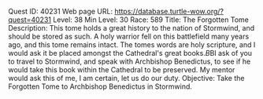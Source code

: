 Quest ID: 40231
Web page URL: https://database.turtle-wow.org/?quest=40231
Level: 38
Min Level: 30
Race: 589
Title: The Forgotten Tome
Description: This tome holds a great history to the nation of Stormwind, and should be stored as such. A holy warrior fell on this battlefield many years ago, and this tome remains intact. The tomes words are holy scripture, and I would ask it be placed amongst the Cathedral's great books.$B$BI ask of you to travel to Stormwind, and speak with Archbishop Benedictus, to see if he would take this book within the Cathedral to be preserved. My mentor would ask this of me, I am certain, let us do our duty.
Objective: Take the Forgotten Tome to Archbishop Benedictus in Stormwind.
